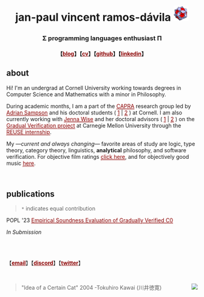 # <p align="center"> jan-paul vincent ramos-dávila [![alt text](./Data/icosi.png)](https://dogfeathers.com/icosidodec/topo.html) </p>
### <p align="center">Σ programming languages enthusiast Π </p>
#### <p align="center">【<a href="https://blog.jpramos.me" style="color: #8B0000;">blog</a>】【<a href="https://jpramos.me/Data/cv.pdf" style="color: #8B0000;">cv</a>】【<a href="https://github.com/jpVinnie" style="color: #8B0000;">github</a>】【<a href="https://www.linkedin.com/in/jpv-ramos/" style="color: #8B0000;">linkedin</a>】</p>

## about 

Hi! I'm an undergrad at Cornell University working towards degrees in Computer Science and Mathematics with a minor in Philosophy.

During academic months, I am a part of the <a href="https://capra.cs.cornell.edu/" style="color: #8B0000; border-bottom:1px dotted">CAPRA</a> research group led by <a href="https://www.cs.cornell.edu/~asampson/" style="color: #8B0000; border-bottom:1px dotted">Adrian Sampson</a> and his doctoral students ( <a href="https://rachitnigam.com/" style="color: #8B0000; border-bottom:1px dotted">1</a> \| <a href="https://griffinberlste.in/" style="color: #8B0000; border-bottom:1px dotted">2</a> ) at Cornell. I am also currently working with <a href="https://www.cs.cmu.edu/~jlwise/" style="color: #8B0000; border-bottom:1px dotted">Jenna Wise</a> and her doctoral advisors ( <a href="https://www.cs.cmu.edu/~aldrich/" style="color: #8B0000; border-bottom:1px dotted">1</a> \| <a href="https://www.cs.cmu.edu/~jssunshi/" style="color: #8B0000; border-bottom:1px dotted">2</a> ) on the <a href="https://2020.splashcon.org/details/splash-2020-oopsla/104/Gradual-Verification-of-Recursive-Heap-Data-Structures" style="color: #8B0000; border-bottom:1px dotted">Gradual Verification project</a> at Carnegie Mellon University through the <a href="https://www.cmu.edu/scs/isr/reuse/" style="color: #8B0000; border-bottom:1px dotted">REUSE internship</a>. 

My —*current and always changing*— favorite areas of study are logic, type theory, category theory, linguistics, **analytical** philosophy, and software verification. For objective film ratings <a href="https://letterboxd.com/Vinnely/" style="color: #8B0000; border-bottom:1px dotted">click here</a>, and for objectively good music <a href="https://bandcamp.com/jpvinnely" style="color: #8B0000; border-bottom:1px dotted">here</a>.

<br>

## publications
> `*` indicates equal contribution

POPL '23 <a href="" style="color: #8B0000; border-bottom:1px dotted">Empirical Soundness Evaluation of Gradually Verified C0</a>

*In Submission*

<br>

<br>


【<a href="mailto:jvr34@cornell.edu" style="color: #8B0000;">**email**</a>】【<a href="https://discord.com/users/294518633541926912" style="color: #8B0000;">**discord**</a>】【<a href="https://twitter.com/JanPaulV" style="color: #8B0000;">**twitter**</a>】</p>

<br>

> "Idea of a Certain Cat" 2004 -Tokuhiro Kawai (川井徳寛) [<img height=100px src="https://raw.githubusercontent.com/jpVinnie/jpvinnie.github.io/master/Data/Tokuhiro%20Kawai2.jpg" align="right">](https://www.thegreatcat.org/the-cat-in-art-and-photos-2/cats-asian-art/tokuhiro-kawai-1971-present-japanese/)
